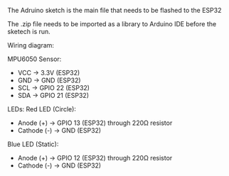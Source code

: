 The Adruino sketch is the main file that needs to be flashed to the ESP32

The .zip file needs to be imported as a library to Arduino IDE before the sketech is run.


Wiring diagram:

MPU6050 Sensor:
- VCC → 3.3V (ESP32)
- GND → GND (ESP32)
- SCL → GPIO 22 (ESP32)
- SDA → GPIO 21 (ESP32)

LEDs:
Red LED (Circle):
- Anode (+) → GPIO 13 (ESP32) through 220Ω resistor
- Cathode (-) → GND (ESP32)

Blue LED (Static):
- Anode (+) → GPIO 12 (ESP32) through 220Ω resistor
- Cathode (-) → GND (ESP32)



